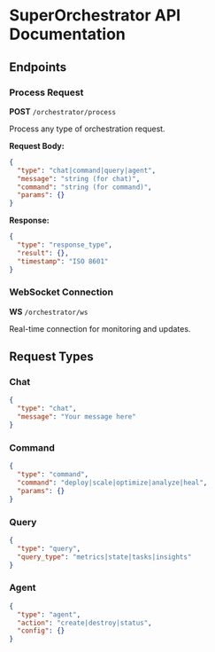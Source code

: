 # SuperOrchestrator API Documentation

## Endpoints

### Process Request
**POST** `/orchestrator/process`

Process any type of orchestration request.

**Request Body:**
```json
{
  "type": "chat|command|query|agent",
  "message": "string (for chat)",
  "command": "string (for command)",
  "params": {}
}
```

**Response:**
```json
{
  "type": "response_type",
  "result": {},
  "timestamp": "ISO 8601"
}
```

### WebSocket Connection
**WS** `/orchestrator/ws`

Real-time connection for monitoring and updates.

## Request Types

### Chat
```json
{
  "type": "chat",
  "message": "Your message here"
}
```

### Command
```json
{
  "type": "command",
  "command": "deploy|scale|optimize|analyze|heal",
  "params": {}
}
```

### Query
```json
{
  "type": "query",
  "query_type": "metrics|state|tasks|insights"
}
```

### Agent
```json
{
  "type": "agent",
  "action": "create|destroy|status",
  "config": {}
}
```
